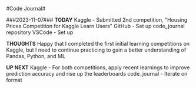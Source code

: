 #Code Journal#

###2023-11-07###
**TODAY**
Kaggle - Submitted 2nd competition, "Housing Prices Competition for Kaggle Learn Users"
GitHub - Set up code_journal repository
VSCode - Set up

**THOUGHTS**
Happy that I completed the first initial learning competitions on Kaggle, but I need to continue practicing to gain a better understanding of Pandas, Python, and ML

**UP NEXT**
Kaggle - For both competitions, apply recent learnings to improve prediction accuracy and rise up the leaderboards
code_journal - Iterate on format